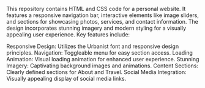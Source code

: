 This repository contains HTML and CSS code for a personal website. It features a responsive navigation bar, interactive elements like image sliders, and sections for showcasing photos, services, and contact information. The design incorporates stunning imagery and modern styling for a visually appealing user experience. Key features include:

Responsive Design: Utilizes the Urbanist font and responsive design principles.
Navigation: Toggleable menu for easy section access.
Loading Animation: Visual loading animation for enhanced user experience.
Stunning Imagery: Captivating background images and animations.
Content Sections: Clearly defined sections for About and Travel.
Social Media Integration: Visually appealing display of social media links.
